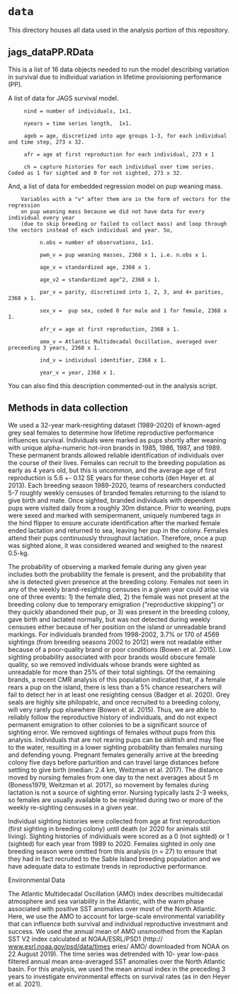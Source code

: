 # `data`
This directory houses all data used in the analysis portion of this repository. 

## jags_dataPP.RData
This is a list of 16 data objects needed to run the model describing variation in survival due to individual variation in lifetime provisioning performance (PP). 


 A list of data for JAGS survival model.

         nind = number of individuals, 1x1.
         
         nyears = time series length,  1x1.
         
         ageb = age, discretized into age groups 1-3, for each individual and time step, 273 x 32.
         
         afr = age at first reproduction for each individual, 273 x 1
         
         ch = capture histories for each individual over time series. Coded as 1 for sighted and 0 for not sighted, 273 x 32. 
         
          
 And, a list of data for embedded regression model on pup weaning mass. 
 
        Variables with a "v" after them are in the form of vectors for the regression 
        on pup weaning mass because we did not have data for every individual every year 
        (due to skip breeding or failed to collect mass) and loop through the vectors instead of each individual and year. So,  
        
              n.obs = number of observations, 1x1.
              
              pwm_v = pup weaning masses, 2368 x 1, i.e. n.obs x 1.
              
              age_v = standardized age, 2368 x 1.
              
              age_v2 = standardized age^2, 2368 x 1.
              
              par_v = parity, discretized into 1, 2, 3, and 4+ parities, 2368 x 1.
              
              sex_v =  pup sex, coded 0 for male and 1 for female, 2368 x 1.
              
              afr_v = age at first reproduction, 2368 x 1.
              
              amo_v = Atlantic Multidecadal Oscillation, averaged over preceeding 3 years, 2368 x 1.
              
              ind_v = individual identifier, 2368 x 1.
              
              year_v = year, 2368 x 1.


You can also find this description commented-out in the analysis script. 

## Methods in data collection 

We used a 32-year mark-resighting dataset (1989-2020) of known-aged grey seal females to determine how lifetime reproductive performance influences survival. Individuals were marked as pups shortly after weaning with unique alpha-numeric hot-iron brands in 1985, 1986, 1987, and 1989. These permanent brands allowed reliable identification of individuals over the course of their lives. Females can recruit to the breeding population as early as 4 years old, but this is uncommon, and the average age of first reproduction is 5.6 +- 0.12 SE years for these cohorts (den Heyer et. al 2013). Each breeding season 1989-2020, teams of researchers conducted 5-7 roughly weekly censuses of branded females returning to the island to give birth and mate. Once sighted, branded individuals with dependent pups were visited daily from a roughly 30m distance. Prior to weaning, pups were sexed and marked with semipermanent, uniquely numbered tags in the hind flipper to ensure accurate identification after the marked female ended lactation and returned to sea, leaving her pup in the colony. Females attend their pups continuously throughout lactation. Therefore, once a pup was sighted alone, it was considered weaned and weighed to the nearest 0.5-kg.

The probability of observing a marked female during any given year includes both the probability the female is present, and the probability that she is detected given presence at the breeding colony. Females not seen in any of the weekly brand-resighting censuses in a given year could arise via one of three events: 1) the female died, 2) the female was not present at the breeding colony due to temporary emigration ("reproductive skipping") or they quickly abandoned their pup, or 3) was present in the breeding colony, gave birth and lactated normally, but was not detected during weekly censuses either because of her position on the island or unreadable brand markings. For individuals branded from 1998-2002, 3.7% or 170 of 4569 sightings (from breeding seasons 2002 to 2012) were not readable either because of a poor-quality brand or poor conditions (Bowen et al. 2015). Low sighting probability associated with poor brands would obscure female quality, so we removed individuals whose brands were sighted as unreadable for more than 25\% of their total sightings. Of the remaining brands, a recent CMR analysis of this population indicated that, if a female rears a pup on the island, there is less than a 5% chance researchers will fail to detect her in at least one resighting census (Badger et al. 2020). Grey seals are highly site philopatric, and once recruited to a breeding colony, will very rarely pup elsewhere (Bowen et al. 2015). Thus, we are able to reliably follow the reproductive history of individuals, and do not expect permanent emigration to other colonies to be a significant source of sighting error. We removed sightings of females without pups from this analysis. Individuals that are not rearing pups can be skittish and may flee to the water, resulting in a lower sighting probability than females nursing and defending young. Pregnant females generally arrive at the breeding colony five days before parturition and can travel large distances before settling to give birth (median: 2.4 km, Weitzman et al. 2017). The distance moved by nursing females from one day to the next averages about 5 m (Boness1979, Weitzman et al. 2017), so movement by females during lactation is not a source of sighting error. Nursing typically lasts 2-3 weeks, so females are usually available to be resighted during two or more of the weekly re-sighting censuses in a given year.   

Individual sighting histories were collected from age at first reproduction (first sighting in breeding colony) until death (or 2020 for animals still living). Sighting histories of individuals were scored as a 0 (not sighted) or 1 (sighted) for each year from 1989 to 2020. Females sighted in only one breeding season were omitted from this analysis (n = 27) to ensure that they had in fact recruited to the Sable Island breeding population and we have adequate data to estimate trends in reproductive performance. 


Environmental Data

The Atlantic Multidecadal Oscillation (AMO) index describes multidecadal atmosphere and sea variability in the Atlantic, with the warm phase associated with positive SST anomalies over most of the North Atlantic. Here, we use the AMO to account for large-scale environmental variability that can influence  both survival and individual reproductive investment and success. We used the annual mean of AMO unsmoothed from the Kaplan SST V2 index calculated at NOAA/ESRL/PSD1 (http:// www.esrl.noaa.gov/psd/data/times eries/ AMO/ downloaded from NOAA on 22 August 2019). The time series was detrended with 10- year low-pass filtered annual mean area-averaged SST anomalies over the North Atlantic basin. For this analysis, we used the mean annual index in the preceding 3 years to investigate environmental effects on survival rates (as in den Heyer et al. 2021). 




